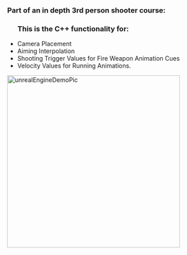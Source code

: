 <h3>Part of an in depth 3rd person shooter course:</h3>
<context>
  <ul>
    <h3>
      This is the C++ functionality for:
    </h3>
    <li>
      Camera Placement
    </li>
    <li>
        Aiming Interpolation
    <li>  
      Shooting Trigger Values for Fire Weapon Animation Cues
    </li>  
    <li>
      Velocity Values for Running Animations.
    </li>
  </ul>
  
</context>
<div>
  <img width="400" alt="unrealEngineDemoPic" src="https://github.com/SamuelGutierrezz/Gunz/assets/78850919/22b66f7c-d04b-4fa1-a925-08a570e73ea2">
</div>

